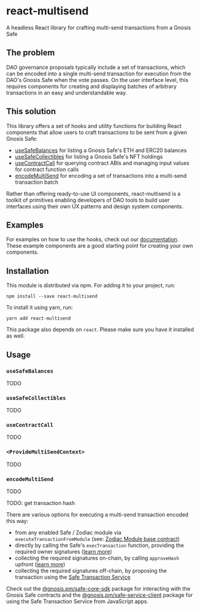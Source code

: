 # react-multisend

A headless React library for crafting multi-send transactions from a Gnosis Safe

## The problem

DAO governance proposals typically include a set of transactions, which can be encoded into a single multi-send transaction for execution from the DAO's Gnosis Safe when the vote passes.
On the user interface level, this requires components for creating and displaying batches of arbitrary transactions in an easy and understandable way.

## This solution

This library offers a set of hooks and utility functions for building React components that allow users to craft transactions to be sent from a given Gnosis Safe:

- [useSafeBalances](#useSafeBalances) for listing a Gnosis Safe's ETH and ERC20 balances
- [useSafeCollectibles](#useSafeCollectibles) for listing a Gnosis Safe's NFT holdings
- [useContractCall](#useContractCall) for querying contract ABIs and managing input values for contract function calls
- [encodeMultiSend](#encodeMultiSend) for encoding a set of transactions into a multi-send transaction batch

Rather than offering ready-to-use UI components, react-multisend is a toolkit of primitives enabling developers of DAO tools to build user interfaces using their own UX patterns and design system components.

## Examples

For examples on how to use the hooks, check out our [documentation](https://gnosis.github.io/react-multisend/).
These example components are a good starting point for creating your own components.

## Installation

This module is distributed via npm. For adding it to your project, run:

```
npm install --save react-multisend
```

To install it using yarn, run:

```
yarn add react-multisend
```

This package also depends on `react`. Please make sure you have it installed as well.

## Usage

### <a name="useSafeBalances"></a>`useSafeBalances`

TODO

### <a name="useSafeCollectibles"></a>`useSafeCollectibles`

TODO

### <a name="useContractCall"></a>`useContractCall`

TODO

### `<ProvideMultiSendContext>`

TODO

### <a name="encodeMultiSend"></a>`encodeMultiSend`

TODO

TODO: get transaction hash

There are various options for executing a multi-send transaction encoded this way:

- from any enabled Safe / Zodiac module via `executeTransactionFromModule` (see: [Zodiac Module base contract](https://github.com/gnosis/zodiac/blob/master/contracts/core/Module.sol#L43))
- directly by calling the Safe's `execTransaction` function, providing the required owner signatures ([learn more](https://docs.gnosis.io/safe/docs/contracts_tx_execution/))
- collecting the required signatures on-chain, by calling `approveHash` upfront ([learn more](https://docs.gnosis.io/safe/docs/contracts_tx_execution/#on-chain-approvals))
- collecting the required signatures off-chain, by proposing the transaction using the [Safe Transaction Service](https://docs.gnosis.io/safe/docs/tutorial_tx_service_initiate_sign/)

Check out the [@gnosis.pm/safe-core-sdk](https://github.com/gnosis/safe-core-sdk/tree/main/packages/safe-core-sdk) package for interacting with the Gnosis Safe contracts and the [@gnosis.pm/safe-service-client](https://github.com/gnosis/safe-core-sdk/tree/main/packages/safe-service-client) package for using the Safe Transaction Service from JavaScript apps.
